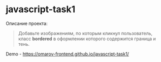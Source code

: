 # javascript-task1

Описание проекта:
> Добавьте изображениям, по которым кликнул пользователь, класс **bordered** 
> в оформлении которого содержится граница и тень.

Demo - https://omarov-frontend.github.io/javascript-task1/